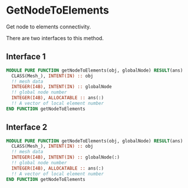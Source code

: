 # GetNodeToElements

Get node to elements connectivity.

There are two interfaces to this method.

## Interface 1

```fortran
MODULE PURE FUNCTION getNodeToElements(obj, globalNode) RESULT(ans)
  CLASS(Mesh_), INTENT(IN) :: obj
  !! mesh data
  INTEGER(I4B), INTENT(IN) :: globalNode
  !! global node number
  INTEGER(I4B), ALLOCATABLE :: ans(:)
  !! A vector of local element number
END FUNCTION getNodeToElements
```

## Interface 2

```fortran
MODULE PURE FUNCTION getNodeToElements(obj, globalNode) RESULT(ans)
  CLASS(Mesh_), INTENT(IN) :: obj
  !! mesh data
  INTEGER(I4B), INTENT(IN) :: globalNode(:)
  !! global node number
  INTEGER(I4B), ALLOCATABLE :: ans(:)
  !! A vector of local element number
END FUNCTION getNodeToElements
```
